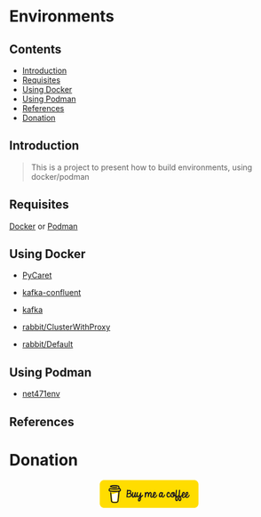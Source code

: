 # Environments 

## Contents
- [Introduction](#introduction)
- [Requisites](#Requisites)
- [Using Docker](#using-Docker)
- [Using Podman](#using-Podman)
- [References](#references)
- [Donation](#Donation)

## Introduction
> This is a project to present how to build environments, using docker/podman

## Requisites
  [Docker](https://www.docker.com/get-started/)  or  [Podman](https://podman.io/getting-started/)
  
  
## Using Docker



 - [PyCaret](./PyCaret)

 - [kafka-confluent](./kafka-confluent)

 - [kafka](./kafka)

 - [rabbit/ClusterWithProxy](./rabbit/ClusterWithProxy)

 - [rabbit/Default](./rabbit/Default)

## Using Podman



 - [net471env](./net471env)

## References

# Donation

<p align="center">
        <a href ="https://www.buymeacoffee.com/MMillerD">
         <img src="https://raw.githubusercontent.com/millerscout/millerscout/main/Donation.png" alt="Buy me a coffee" style="max-width:100%;height: 50px">
     </a>
</p>

